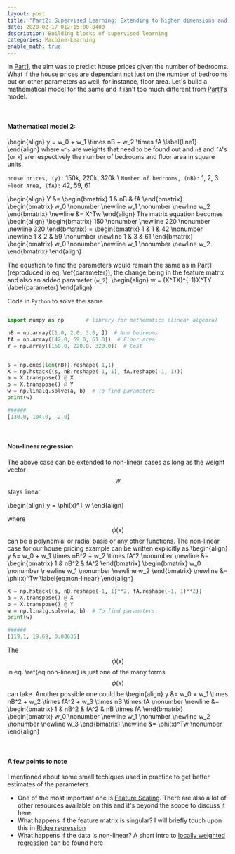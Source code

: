 ```yaml
---
layout: post
title: "Part2: Supervised Learning: Extending to higher dimensions and non-linear regression"
date: 2020-02-17 012:15:00-0400
description: Building blocks of supervised learning
categories: Machine-Learning
enable_math: true
---
```


<!-- <div style="text-align: justify"> <a href="https://www.ros.org/"> ROS </a> --> <!-- </div> -->
In [Part1](/blog/2020/1-supervised_learning-basic/), the aim was to predict house prices given the number of bedrooms. What if the house prices are dependant not just on the number of bedrooms but on other parameters as well, for instance, floor area. Let's build a mathematical model for the same and it isn't too much different from [Part1](/blog/2020/1-supervised_learning-basic/)'s model.

<br>

#### Mathematical model 2:
\begin{align}
	y = w_0 + w_1 \times nB + w_2 \times fA
	\label{line1}
\end{align}
where `w's` are weights that need to be found out and `nB` and `fA`'s (or `x`) are respectively the number of bedrooms and floor area in square units.

`house prices, (y):` 150k, 220k, 320k \\
`Number of bedrooms, (nB):` 1, 2, 3  
`Floor Area, (fA):` 42, 59, 61  


\begin{align}
	Y &= \begin{bmatrix}
           1 & nB & fA
        \end{bmatrix} \begin{bmatrix}
                              w_0 \nonumber \newline
                              w_1 \nonumber \newline
                              w_2
                        \end{bmatrix} \newline
      &= X^Tw
\end{align}
The matrix equation becomes
\begin{align}
	\begin{bmatrix}
		150 \nonumber \newline
		220 \nonumber \newline
		320
    \end{bmatrix}  = \begin{bmatrix}
       					1 & 1 & 42 \nonumber \newline
       					1 & 2 & 59 \nonumber \newline
       					1 & 3 & 61
    				 \end{bmatrix}
        			 \begin{bmatrix}
                      	w_0 \nonumber \newline
                      	w_1 \nonumber \newline
                        w_2
                     \end{bmatrix} 
\end{align}

The equation to find the parameters would remain the same as in Part1 (reproduced in eq. \ref{parameter}), the change being in the feature matrix and also an added parameter (`w_2`).
\begin{align}
	w = (X^TX)^{-1}X^TY
	\label{parameter}
\end{align}

Code in `Python` to solve the same

```python

import numpy as np       # library for mathematics (linear algebra)

nB = np.array([1.0, 2.0, 3.0, ])  # Num bedrooms
fA = np.array([42.0, 59.0, 61.0])  # Floor area
Y = np.array([150.0, 220.0, 320.0])  # Cost


s = np.ones(len(nB)).reshape(-1,1)
X = np.hstack((s, nB.reshape(-1, 1), fA.reshape(-1, 1)))
a = X.transpose() @ X
b = X.transpose() @ Y
w = np.linalg.solve(a, b)  # To find parameters
print(w)

######
[130.0, 104.0, -2.0]
```

<br>

#### Non-linear regression
The above case can be extended to non-linear cases as long as the weight vector $$w$$ stays linear

\begin{align}
	y = \phi(x)^T w
\end{align}

where $$\phi(x)$$ can be a polynomial or radial basis or any other functions.
The non-linear case for our house pricing example can be written explicitly as
\begin{align}
	y &= w_0 + w_1 \times nB^2 + w_2 \times fA^2 \nonumber \newline
	  &= \begin{bmatrix}
           1 & nB^2 & fA^2
        \end{bmatrix} \begin{bmatrix}
                              w_0 \nonumber \newline
                              w_1 \nonumber \newline
                              w_2
                        \end{bmatrix} \newline
      &= \phi(x)^Tw
      \label{eq:non-linear}
\end{align}

```python
X = np.hstack((s, nB.reshape(-1, 1)**2, fA.reshape(-1, 1)**2))
a = X.transpose() @ X
b = X.transpose() @ Y
w = np.linalg.solve(a, b)  # To find parameters
print(w)

######
[119.1, 19.69, 0.00635]
```
The $$\phi(x)$$ in eq. \ref{eq:non-linear} is just one of the many forms $$\phi(x)$$ can take. Another possible one could be 
\begin{align}
    y &= w_0 + w_1 \times nB^2 + w_2 \times fA^2 + w_3 \times nB \times fA \nonumber \newline
      &= \begin{bmatrix}
           1 & nB^2 & fA^2 & nB \times fA
        \end{bmatrix} \begin{bmatrix}
                              w_0 \nonumber \newline
                              w_1 \nonumber \newline
                              w_2 \nonumber \newline
                              w_3
                        \end{bmatrix} \newline
      &= \phi(x)^Tw \nonumber
\end{align}

<br>

#### A few points to note

I mentioned about some small techiques used in practice to get better estimates of the parameters. 

* One of the most important one is [Feature Scaling](https://en.wikipedia.org/wiki/Feature_scaling). There are also a lot of other resources available on this and it's beyond the scope to discuss it here.
* What happens if the feature matrix is singular? I will briefly touch upon this in [Ridge regression](/blog/2020/3-supervised_learning-ridge/)
* What happens if the data is non-linear? A short intro to [locally weighted regression](/blog/2020/4-supervised_learning-weighted/) can be found here
